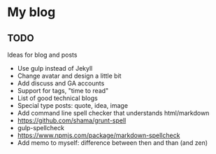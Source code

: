 # My blog

## TODO

Ideas for blog and posts

 - Use gulp instead of Jekyll
 - Change avatar and design a little bit
 - Add discuss and GA accounts
 - Support for tags, "time to read"
 - List of good technical blogs
 - Special type posts: quote, idea, image
 - Add command line spell checker that understands html/markdown
  - https://github.com/shama/grunt-spell
  - gulp-spellcheck
  - https://www.npmjs.com/package/markdown-spellcheck
 - Add memo to myself: difference between then and than (and zen)

